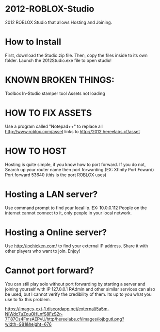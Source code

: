 # 2012-ROBLOX-Studio

2012 ROBLOX Studio that allows Hosting and Joining.

# How to Install

First, download the Studio.zip file. Then, copy the files inside to its own folder.
Launch the 2012Studio.exe file to open studio!

# KNOWN BROKEN THINGS:

Toolbox
In-Studio stamper tool
Assets not loading

# HOW TO FIX ASSETS

Use a program called "Notepad++" to replace all http://www.roblox.com/asset links to http://2012.hereelabs.cf/asset

# HOW TO HOST

Hosting is quite simple, if you know how to port forward. If you do not,
Search up your router name then port forwarding (EX: Xfinity Port Foward)
Port forward 53640 (this is the port ROBLOX uses)

# Hosting a LAN server?

Use command prompt to find your local ip.
EX: 10.0.0.112
People on the internet cannot connect to it, only people in your local network.

# Hosting a Online server?

Use http://ipchicken.com/ to find your external IP address.
Share it with other players who want to join.
Enjoy!

# Cannot port forward?

You can still play solo without port forwarding by starting a server and joining yourself with IP 127.0.0.1
RAdmin and other similar services can also be used, but I cannot verify the credibility of them. Its up to you what you use to fix this problem.

https://images-ext-1.discordapp.net/external/5a5m-NlWdc7uZouOHLnfS8FzS2r-7T87Cs4FmsAEPvU/http/hereelabs.cf/images/iojbgutl.png?width=981&height=676

